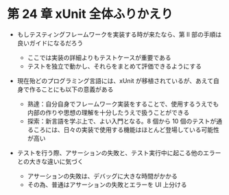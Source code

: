 # 第 24 章 xUnit 全体ふりかえり

-   もしテスティングフレームワークを実装する時が来たなら、第 Ⅱ 部の手順は良いガイドになるだろう
    -   ここでは実装の詳細よりもテストケースが重要である
    -   テストを独立で動かし、それらをまとめて評価できるようにする
-   現在殆どのプログラミング言語には、xUnit が移植されているが、あえて自身で作ることにも以下の意義がある

    -   熟達：自分自身でフレームワーク実装をすることで、使用するうえでも内部の作りや思想の理解を十分したうえで扱うことができる
    -   探索：新言語を学ぶ上で、よい入門となる。8 個から 10 個のテストが通るころには、日々の実装で使用する機能はほとんど登場している可能性が高い

-   テストを行う際、アサーションの失敗と、テスト実行中に起こる他のエラーとの大きな違いに気づく

    -   アサーションの失敗は、デバッグに大きな時間がかかる
    -   その為、普通はアサーションの失敗とエラーを UI 上分ける
